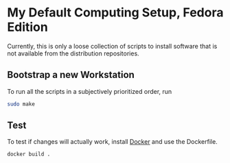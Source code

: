 # My Default Computing Setup, Fedora Edition

Currently, this is only a loose collection of scripts to install software that is not available from the distribution repositories.

## Bootstrap a new Workstation

To run all the scripts in a subjectively prioritized order, run

```bash
sudo make
```

## Test

To test if changes will actually work, install [Docker](https://www.docker.io/) and use the Dockerfile.

```bash
docker build .
```